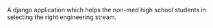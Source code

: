 A django application which helps the non-med high school students in selecting the right engineering stream.
